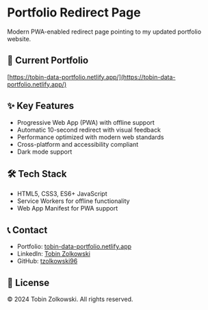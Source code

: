 # Portfolio Redirect Page

Modern PWA-enabled redirect page pointing to my updated portfolio website.

## 🔗 Current Portfolio

[https://tobin-data-portfolio.netlify.app/](https://tobin-data-portfolio.netlify.app/)

## ✨ Key Features

- Progressive Web App (PWA) with offline support
- Automatic 10-second redirect with visual feedback
- Performance optimized with modern web standards
- Cross-platform and accessibility compliant
- Dark mode support

## 🛠️ Tech Stack

- HTML5, CSS3, ES6+ JavaScript
- Service Workers for offline functionality
- Web App Manifest for PWA support

## 📞 Contact

- Portfolio: [tobin-data-portfolio.netlify.app](https://tobin-data-portfolio.netlify.app/)
- LinkedIn: [Tobin Zolkowski](https://www.linkedin.com/in/tobin-zolkowski-844873200/)
- GitHub: [tzolkowski96](https://github.com/tzolkowski96)

## 📄 License

© 2024 Tobin Zolkowski. All rights reserved.